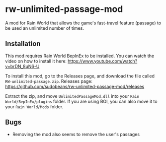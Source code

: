 # rw-unlimited-passage-mod
A mod for Rain World that allows the game's fast-travel feature (passage) to be used an unlimited number of times.

## Installation
This mod requires Rain World BepInEx to be installed. 
You can watch the video on how to install it here:
https://www.youtube.com/watch?v=brDN_8uN6-U

To install this mod, go to the Releases page, and download the file called `RW-unlimited-passage.zip`.
Releases page:
https://github.com/sudobeans/rw-unlimited-passage-mod/releases

Extract the zip, and move `UnlimitedPassageMod.dll` into your `Rain World/BepInEx/plugins` folder.
If you are using BOI, you can also move it to your `Rain World/Mods` folder.

## Bugs
- Removing the mod also seems to remove the user's passages
